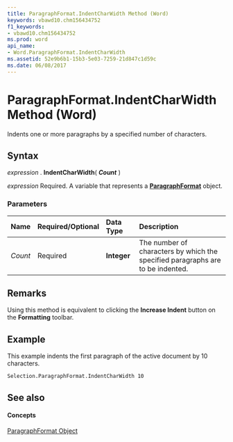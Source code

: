 ```yaml
---
title: ParagraphFormat.IndentCharWidth Method (Word)
keywords: vbawd10.chm156434752
f1_keywords:
- vbawd10.chm156434752
ms.prod: word
api_name:
- Word.ParagraphFormat.IndentCharWidth
ms.assetid: 52e9b6b1-15b3-5e03-7259-21d847c1d59c
ms.date: 06/08/2017
---
```



# ParagraphFormat.IndentCharWidth Method (Word)

Indents one or more paragraphs by a specified number of characters.


## Syntax

 _expression_ . **IndentCharWidth**( **_Count_** )

 _expression_ Required. A variable that represents a **[ParagraphFormat](paragraphformat-object-word.md)** object.


### Parameters



|**Name**|**Required/Optional**|**Data Type**|**Description**|
|:-----|:-----|:-----|:-----|
| _Count_|Required| **Integer**|The number of characters by which the specified paragraphs are to be indented.|

## Remarks

Using this method is equivalent to clicking the **Increase Indent** button on the **Formatting** toolbar.


## Example

This example indents the first paragraph of the active document by 10 characters.


```
Selection.ParagraphFormat.IndentCharWidth 10
```


## See also


#### Concepts


[ParagraphFormat Object](paragraphformat-object-word.md)

